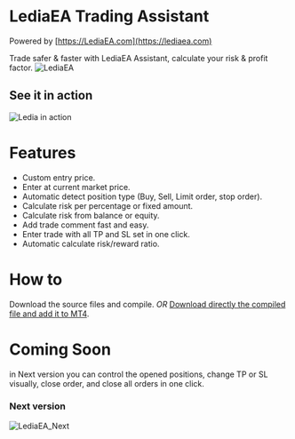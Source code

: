 # LediaEA Trading Assistant

Powered by [https://LediaEA.com](https://lediaea.com)

Trade safer & faster with LediaEA Assistant, calculate your risk & profit factor.
![LediaEA](https://user-images.githubusercontent.com/6604621/90139114-96932700-dd80-11ea-917e-247232c699d6.PNG)

## See it in action
![Ledia in action](https://user-images.githubusercontent.com/6604621/90140953-220db780-dd83-11ea-9d3a-de1cdfaea3df.gif)

# Features
* Custom entry price.
* Enter at current market price.
* Automatic detect position type (Buy, Sell, Limit order, stop order).
* Calculate risk per percentage or fixed amount.
* Calculate risk from balance or equity.
* Add trade comment fast and easy.
* Enter trade with all TP and SL set in one click.
* Automatic calculate risk/reward ratio.

# How to
Download the source files and compile.
*OR*
[Download directly the compiled file and add it to MT4](https://github.com/ahmedrhuma/LediaEA_Assistant/releases/download/1.0/LediaEAAssistant.ex4).


# Coming Soon
in Next version you can control the opened positions, change TP or SL visually, close order, and close all orders in one click.

### Next version
![LediaEA_Next](https://user-images.githubusercontent.com/6604621/90139835-8c255d00-dd81-11ea-99f3-588611b77629.PNG)

